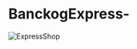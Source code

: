 # BanckogExpress-

![ExpressShop](https://user-images.githubusercontent.com/86910580/172777935-0fc9cd1b-07e1-421f-984d-d3135e30701d.jpg)
